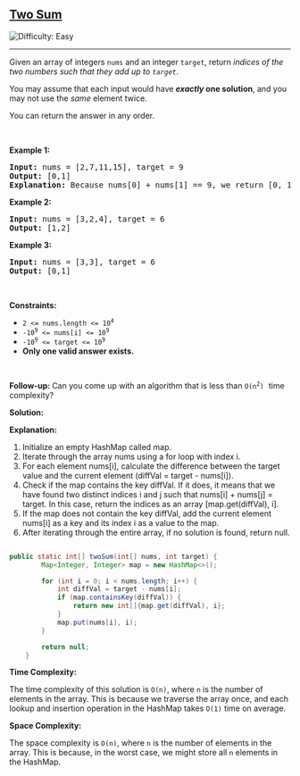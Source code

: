 <h2><a href="https://leetcode.com/problems/two-sum">Two Sum</a></h2> <img src='https://img.shields.io/badge/Difficulty-Easy-brightgreen' alt='Difficulty: Easy' /><hr><p>Given an array of integers <code>nums</code>&nbsp;and an integer <code>target</code>, return <em>indices of the two numbers such that they add up to <code>target</code></em>.</p>

<p>You may assume that each input would have <strong><em>exactly</em> one solution</strong>, and you may not use the <em>same</em> element twice.</p>

<p>You can return the answer in any order.</p>

<p>&nbsp;</p>
<p><strong class="example">Example 1:</strong></p>

<pre>
<strong>Input:</strong> nums = [2,7,11,15], target = 9
<strong>Output:</strong> [0,1]
<strong>Explanation:</strong> Because nums[0] + nums[1] == 9, we return [0, 1].
</pre>

<p><strong class="example">Example 2:</strong></p>

<pre>
<strong>Input:</strong> nums = [3,2,4], target = 6
<strong>Output:</strong> [1,2]
</pre>

<p><strong class="example">Example 3:</strong></p>

<pre>
<strong>Input:</strong> nums = [3,3], target = 6
<strong>Output:</strong> [0,1]
</pre>

<p>&nbsp;</p>
<p><strong>Constraints:</strong></p>

<ul>
	<li><code>2 &lt;= nums.length &lt;= 10<sup>4</sup></code></li>
	<li><code>-10<sup>9</sup> &lt;= nums[i] &lt;= 10<sup>9</sup></code></li>
	<li><code>-10<sup>9</sup> &lt;= target &lt;= 10<sup>9</sup></code></li>
	<li><strong>Only one valid answer exists.</strong></li>
</ul>

<p>&nbsp;</p>
<strong>Follow-up:&nbsp;</strong>Can you come up with an algorithm that is less than <code>O(n<sup>2</sup>)</code><font face="monospace">&nbsp;</font>time complexity?


<p><strong class="Solution">Solution:</strong></p>

<p><strong class="Explanation">Explanation:</strong></p>

1. Initialize an empty HashMap called map.
2. Iterate through the array nums using a for loop with index i.
3. For each element nums[i], calculate the difference between the target value and the current element (diffVal = target - nums[i]).
4. Check if the map contains the key diffVal. If it does, it means that we have found two distinct indices i and j such that nums[i] + nums[j] = target. In this case, return the indices as an array [map.get(diffVal), i].
5. If the map does not contain the key diffVal, add the current element nums[i] as a key and its index i as a value to the map.
6. After iterating through the entire array, if no solution is found, return null.

```java

public static int[] twoSum(int[] nums, int target) {
        Map<Integer, Integer> map = new HashMap<>();

        for (int i = 0; i < nums.length; i++) {
            int diffVal = target - nums[i];
            if (map.containsKey(diffVal)) {
                return new int[]{map.get(diffVal), i};
            }
            map.put(nums[i], i);
        }

        return null;
    }
```
<p><strong>Time Complexity:</strong></p>
<p>The time complexity of this solution is <code>O(n)</code>, where <code>n</code> is the number of elements in the array. This is because we traverse the array once, and each lookup and insertion operation in the HashMap takes <code>O(1)</code> time on average.</p>

<p><strong>Space Complexity:</strong></p>
<p>The space complexity is <code>O(n)</code>, where <code>n</code> is the number of elements in the array. This is because, in the worst case, we might store all <code>n</code> elements in the HashMap.</p>